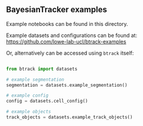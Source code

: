 ## BayesianTracker examples

Example notebooks can be found in this directory.

Example datasets and configurations can be found at:
https://github.com/lowe-lab-ucl/btrack-examples

Or, alternatively can be accessed using `btrack` itself:

```python

from btrack import datasets

# example segmentation
segmentation = datasets.example_segmentation()

# example config
config = datasets.cell_config()

# example objects
track_objects = datasets.example_track_objects()
```
